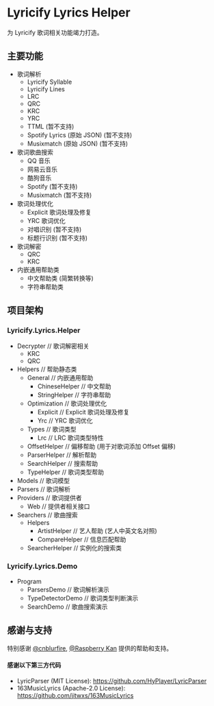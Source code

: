 # Lyricify Lyrics Helper

为 Lyricify 歌词相关功能竭力打造。

## 主要功能
- 歌词解析
  - Lyricify Syllable
  - Lyricify Lines
  - LRC
  - QRC
  - KRC
  - YRC
  - TTML (暂不支持)
  - Spotify Lyrics (原始 JSON) (暂不支持)
  - Musixmatch (原始 JSON) (暂不支持)
- 歌词歌曲搜索
  - QQ 音乐
  - 网易云音乐
  - 酷狗音乐
  - Spotify (暂不支持)
  - Musixmatch (暂不支持)
- 歌词处理优化
  - Explicit 歌词处理及修复
  - YRC 歌词优化
  - 对唱识别 (暂不支持)
  - 标题行识别 (暂不支持)
- 歌词解密
  - QRC
  - KRC
- 内嵌通用帮助类
  - 中文帮助类 (简繁转换等)
  - 字符串帮助类

## 项目架构
### Lyricify.Lyrics.Helper
- Decrypter // 歌词解密相关
  - KRC
  - QRC
- Helpers // 帮助静态类
  - General // 内嵌通用帮助
    - ChineseHelper // 中文帮助
    - StringHelper // 字符串帮助
  - Optimization // 歌词处理优化
    - Explicit // Explicit 歌词处理及修复
    - Yrc // YRC 歌词优化
  - Types // 歌词类型
    - Lrc // LRC 歌词类型特性
  - OffsetHelper // 偏移帮助 (用于对歌词添加 Offset 偏移)
  - ParserHelper // 解析帮助
  - SearchHelper // 搜索帮助
  - TypeHelper // 歌词类型帮助
- Models // 歌词模型
- Parsers // 歌词解析
- Providers // 歌词提供者
  - Web // 提供者相关接口
- Searchers // 歌曲搜索
  - Helpers
    - ArtistHelper // 艺人帮助 (艺人中英文名对照)
    - CompareHelper // 信息匹配帮助
  - SearcherHelper // 实例化的搜索类

### Lyricify.Lyrics.Demo
- Program
  - ParsersDemo // 歌词解析演示
  - TypeDetectorDemo // 歌词类型判断演示
  - SearchDemo // 歌曲搜索演示

## 感谢与支持
特别感谢 [@cnblurfire](https://github.com/cnbluefire), [@Raspberry Kan](https://github.com/Raspberry-Monster) 提供的帮助和支持。  
#### 感谢以下第三方代码
- LyricParser (MIT License): https://github.com/HyPlayer/LyricParser
- 163MusicLyrics (Apache-2.0 License): https://github.com/jitwxs/163MusicLyrics
